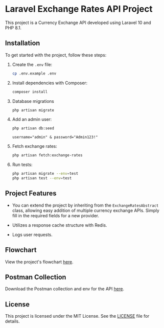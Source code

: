 # Laravel Exchange Rates API Project

This project is a Currency Exchange API developed using Laravel 10 and PHP 8.1.

## Installation

To get started with the project, follow these steps:

1. Create the `.env` file:
    ```bash
    cp .env.example .env
    ```

2. Install dependencies with Composer:
    ```bash
    composer install
    ```

3. Database migrations
    ```bash
    php artisan migrate
    ```

4. Add an admin user:
    ```bash
    php artisan db:seed
    ```
   `username="admin" & password="Admin123!"`


5. Fetch exchange rates:
    ```bash
    php artisan fetch:exchange-rates
    ```

6. Run tests:
    ```bash
    php artisan migrate --env=test
    php artisan test --env=test
    ```

## Project Features

- You can extend the project by inheriting from the `ExchangeRatesAbstract` class, allowing easy addition of multiple currency exchange APIs. Simply fill in the required fields for a new provider.

- Utilizes a response cache structure with Redis.

- Logs user requests.

## Flowchart

View the project's flowchart [here](resources/document/).

## Postman Collection

Download the Postman collection and env for the API [here](resources/document/postman).

## License

This project is licensed under the MIT License. See the [LICENSE](LICENSE) file for details.
